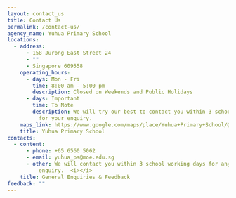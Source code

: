 ```yaml
---
layout: contact_us
title: Contact Us
permalink: /contact-us/
agency_name: Yuhua Primary School
locations:
  - address:
      - 158 Jurong East Street 24
      - ""
      - Singapore 609558
    operating_hours:
      - days: Mon - Fri
        time: 8:00 am - 5:00 pm
        description: Closed on Weekends and Public Holidays
      - days: Important
        time: To Note
        description: We will try our best to contact you within 3 school working days
          for your enquiry.
    maps_link: https://www.google.com/maps/place/Yuhua+Primary+School/@1.3429774,103.7387222,17z/data=!3m1!4b1!4m5!3m4!1s0x31da101765b3b8b9:0xf19aa8496fb28764!8m2!3d1.3429774!4d103.7409109
    title: Yuhua Primary School
contacts:
  - content:
      - phone: +65 6560 5062
      - email: yuhua_ps@moe.edu.sg
      - other: We will contact you within 3 school working days for any
          enquiry.  <i></i>
    title: General Enquiries & Feedback
feedback: ""
---
```

